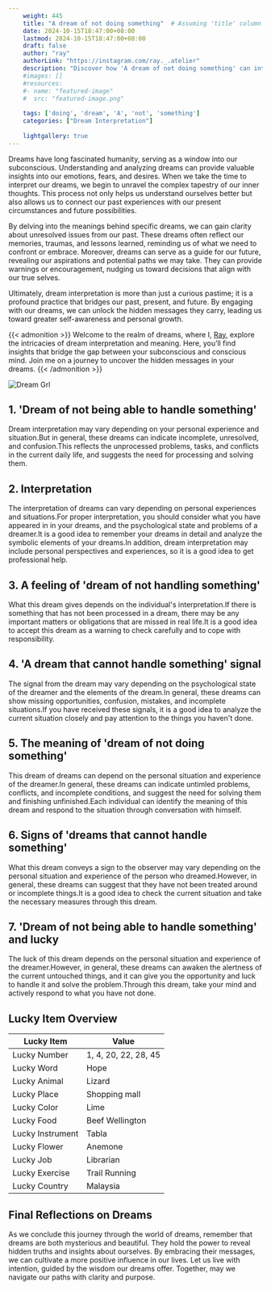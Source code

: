 ```yaml
---
    weight: 445
    title: "A dream of not doing something"  # Assuming 'title' column exists
    date: 2024-10-15T18:47:00+08:00
    lastmod: 2024-10-15T18:47:00+08:00
    draft: false
    author: "ray"
    authorLink: "https://instagram.com/ray._.atelier"
    description: "Discover how 'A dream of not doing something' can interpret your future and uncover its significant meanings in your life."
    #images: []
    #resources:
    #- name: "featured-image"
    #  src: "featured-image.png"
    
    tags: ['doing', 'dream', 'A', 'not', 'something']
    categories: ["Dream Interpretation"]
    
    lightgallery: true
---
```

    
Dreams have long fascinated humanity, serving as a window into our subconscious. Understanding and analyzing dreams can provide valuable insights into our emotions, fears, and desires. When we take the time to interpret our dreams, we begin to unravel the complex tapestry of our inner thoughts. This process not only helps us understand ourselves better but also allows us to connect our past experiences with our present circumstances and future possibilities.

By delving into the meanings behind specific dreams, we can gain clarity about unresolved issues from our past. These dreams often reflect our memories, traumas, and lessons learned, reminding us of what we need to confront or embrace. Moreover, dreams can serve as a guide for our future, revealing our aspirations and potential paths we may take. They can provide warnings or encouragement, nudging us toward decisions that align with our true selves.

Ultimately, dream interpretation is more than just a curious pastime; it is a profound practice that bridges our past, present, and future. By engaging with our dreams, we can unlock the hidden messages they carry, leading us toward greater self-awareness and personal growth.

{{< admonition >}}
Welcome to the realm of dreams, where I, [Ray](https://instagram.com/ray._.atelier), explore the intricacies of dream interpretation and meaning. Here, you’ll find insights that bridge the gap between your subconscious and conscious mind. Join me on a journey to uncover the hidden messages in your dreams.
{{< /admonition >}}

![Dream Grl](https://cdn.pixabay.com/photo/2017/11/02/03/35/gothic-2910057_1280.jpg "Dream Grl")

## 1. 'Dream of not being able to handle something'
Dream interpretation may vary depending on your personal experience and situation.But in general, these dreams can indicate incomplete, unresolved, and confusion.This reflects the unprocessed problems, tasks, and conflicts in the current daily life, and suggests the need for processing and solving them.

## 2. Interpretation
The interpretation of dreams can vary depending on personal experiences and situations.For proper interpretation, you should consider what you have appeared in in your dreams, and the psychological state and problems of a dreamer.It is a good idea to remember your dreams in detail and analyze the symbolic elements of your dreams.In addition, dream interpretation may include personal perspectives and experiences, so it is a good idea to get professional help.

## 3. A feeling of 'dream of not handling something'
What this dream gives depends on the individual's interpretation.If there is something that has not been processed in a dream, there may be any important matters or obligations that are missed in real life.It is a good idea to accept this dream as a warning to check carefully and to cope with responsibility.

## 4. 'A dream that cannot handle something' signal
The signal from the dream may vary depending on the psychological state of the dreamer and the elements of the dream.In general, these dreams can show missing opportunities, confusion, mistakes, and incomplete situations.If you have received these signals, it is a good idea to analyze the current situation closely and pay attention to the things you haven't done.

## 5. The meaning of 'dream of not doing something'
This dream of dreams can depend on the personal situation and experience of the dreamer.In general, these dreams can indicate untimled problems, conflicts, and incomplete conditions, and suggest the need for solving them and finishing unfinished.Each individual can identify the meaning of this dream and respond to the situation through conversation with himself.

## 6. Signs of 'dreams that cannot handle something'
What this dream conveys a sign to the observer may vary depending on the personal situation and experience of the person who dreamed.However, in general, these dreams can suggest that they have not been treated around or incomplete things.It is a good idea to check the current situation and take the necessary measures through this dream.

## 7. 'Dream of not being able to handle something' and lucky
The luck of this dream depends on the personal situation and experience of the dreamer.However, in general, these dreams can awaken the alertness of the current untouched things, and it can give you the opportunity and luck to handle it and solve the problem.Through this dream, take your mind and actively respond to what you have not done.

## Lucky Item Overview
| Lucky Item          | Value              |
|---------------|--------------------|
| Lucky Number        | 1, 4, 20, 22, 28, 45  |
| Lucky Word          | Hope |
| Lucky Animal        | Lizard |
| Lucky Place         | Shopping mall     |
| Lucky Color         | Lime     |
| Lucky Food          | Beef Wellington      |
| Lucky Instrument    | Tabla |
| Lucky Flower        | Anemone    |
| Lucky Job           | Librarian       |
| Lucky Exercise      | Trail Running  |
| Lucky Country       | Malaysia    |


##  Final Reflections on Dreams

As we conclude this journey through the world of dreams, remember that dreams are both mysterious and beautiful. They hold the power to reveal hidden truths and insights about ourselves. By embracing their messages, we can cultivate a more positive influence in our lives. Let us live with intention, guided by the wisdom our dreams offer. Together, may we navigate our paths with clarity and purpose.
